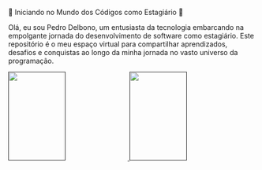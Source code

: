 <p> 🚀 Iniciando no Mundo dos Códigos como Estagiário 🚀 </p>

Olá, eu sou Pedro Delbono, um entusiasta da tecnologia embarcando na empolgante jornada do desenvolvimento de software como estagiário. Este repositório é o meu espaço virtual para compartilhar aprendizados, desafios e conquistas ao longo da minha jornada no vasto universo da programação.

<div>
  <a href="" >
    <img height="180em" width="48%" src="https://github-readme-stats.vercel.app/api?username=PedroDelbono25&show_icons=true&theme=black&include_all_commits=true&count_private=true"/>
    <img height="180em" width="48%" src="https://github-readme-stats.vercel.app/api/top-langs/?username=PedroDelbono25&layout=compact&langs_count=16&theme=blue"
  </a>
<div>
